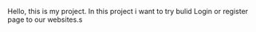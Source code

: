 Hello, this is my project.
In this project i want to try bulid Login or register page to our websites.s